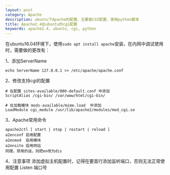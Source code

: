 ```yaml
---
layout: post
category: Apache
description: ubuntu下Apache的配置，主要是CGI配置，使用python脚本
title: Apache2.4在ubuntu的cgi配置
keywords: apache2.4, ubuntu, cgi, python
---
```


在ubuntu16.04环境下，使用`sudo apt install apache`安装，在内网中调试使用时，需要做的更改有：


1、添加ServerName

`echo ServerName 127.0.0.1 >> /etc/apache/apache.conf`


2、修改支持cgi的配置


```shell
# 在配置 sites-available/000-default.conf 中添加
ScriptAlias /cgi-bin/ /var/www/html/cgi-bin/

# 在加载模块 mods-available/mime.load  中添加
LoadModule cgi_module /usr/lib/apache2/modules/mod_cgi.so
```


3、Apache常用命令

```shell
apache2ctl [ start | stop | restart | reload ]
a2enconf 启用配置  
a2enmod  启用模块   
a2ensite 启用网站
同理，禁用的话，则把en改为dis
```


4、注意事项
添加虚拟主机配置时，记得在要首行添加监听端口，否则无法正常使用配置
Listen 端口号 
